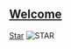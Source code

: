 ## [Welcome  ](https://zkeq.github.io/zkeq/%C2%B7index.htm)

[Star](https://music.163.com/#/song?id=531339045)
![STAR](http://p2.music.126.net/RMrQNFo-PbGrDVh-Tq2FDA==/109951163110958314.jpg "STAR")


<audio id="bgmMusic" src="http://music.163.com/song/media/outer/url?id=531339045.mp3" preload="auto" type="audio/mp3" autoplay loop></audio>
